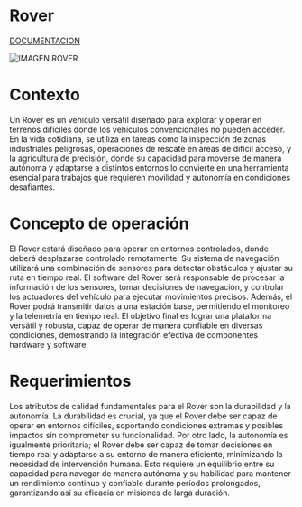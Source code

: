 # Rover
[DOCUMENTACION](https://docs.google.com/document/d/1z0UEyLg1B15ekQGM2um6Bg24HL6CUMYjTqEKnlLb4_M/edit?usp=sharing)

![IMAGEN ROVER](https://i.imgur.com/3mO8SVD.jpeg)
# Contexto
Un Rover es un vehículo versátil diseñado para explorar y operar en terrenos difíciles donde
los vehículos convencionales no pueden acceder. En la vida cotidiana, se utiliza en tareas
como la inspección de zonas industriales peligrosas, operaciones de rescate en áreas de
difícil acceso, y la agricultura de precisión, donde su capacidad para moverse de manera
autónoma y adaptarse a distintos entornos lo convierte en una herramienta esencial para
trabajos que requieren movilidad y autonomía en condiciones desafiantes.

# Concepto de operación
El Rover estará diseñado para operar en entornos controlados, donde deberá desplazarse
controlado remotamente. Su sistema de navegación utilizará una combinación de sensores
para detectar obstáculos y ajustar su ruta en tiempo real. El software del Rover será
responsable de procesar la información de los sensores, tomar decisiones de navegación, y
controlar los actuadores del vehículo para ejecutar movimientos precisos. Además, el Rover
podrá transmitir datos a una estación base, permitiendo el monitoreo y la telemetría en
tiempo real. El objetivo final es lograr una plataforma versátil y robusta, capaz de operar de
manera confiable en diversas condiciones, demostrando la integración efectiva de
componentes hardware y software.

# Requerimientos

Los atributos de calidad fundamentales para el Rover son la durabilidad y la autonomía. La
durabilidad es crucial, ya que el Rover debe ser capaz de operar en entornos difíciles,
soportando condiciones extremas y posibles impactos sin comprometer su funcionalidad.
Por otro lado, la autonomía es igualmente prioritaria; el Rover debe ser capaz de tomar
decisiones en tiempo real y adaptarse a su entorno de manera eficiente, minimizando la
necesidad de intervención humana. Esto requiere un equilibrio entre su capacidad para
navegar de manera autónoma y su habilidad para mantener un rendimiento continuo y
confiable durante períodos prolongados, garantizando así su eficacia en misiones de larga
duración.
